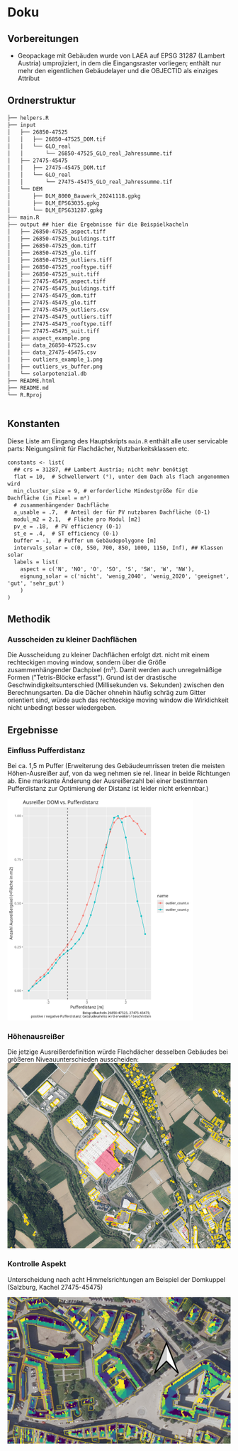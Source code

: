 # Doku

## Vorbereitungen
- Geopackage mit Gebäuden wurde von LAEA auf EPSG 31287 (Lambert Austria) umprojiziert, in dem die Eingangsraster vorliegen; 
enthält nur mehr den eigentlichen Gebäudelayer und die OBJECTID als einziges Attribut


## Ordnerstruktur

```
├── helpers.R
├── input
│   ├── 26850-47525
│   │   ├── 26850-47525_DOM.tif
│   │   └── GLO_real
│   │       └── 26850-47525_GLO_real_Jahressumme.tif
│   ├── 27475-45475
│   │   ├── 27475-45475_DOM.tif
│   │   └── GLO_real
│   │       └── 27475-45475_GLO_real_Jahressumme.tif
│   └── DEM
│       ├── DLM_8000_Bauwerk_20241118.gpkg
│       ├── DLM_EPSG3035.gpkg
│       └── DLM_EPSG31287.gpkg
├── main.R
├── output ## hier die Ergebnisse für die Beispielkacheln
│   ├── 26850-47525_aspect.tiff
│   ├── 26850-47525_buildings.tiff
│   ├── 26850-47525_dom.tiff
│   ├── 26850-47525_glo.tiff
│   ├── 26850-47525_outliers.tiff
│   ├── 26850-47525_rooftype.tiff
│   ├── 26850-47525_suit.tiff
│   ├── 27475-45475_aspect.tiff
│   ├── 27475-45475_buildings.tiff
│   ├── 27475-45475_dom.tiff
│   ├── 27475-45475_glo.tiff
│   ├── 27475-45475_outliers.csv
│   ├── 27475-45475_outliers.tiff
│   ├── 27475-45475_rooftype.tiff
│   ├── 27475-45475_suit.tiff
│   ├── aspect_example.png
│   ├── data_26850-47525.csv
│   ├── data_27475-45475.csv
│   ├── outliers_example_1.png
│   ├── outliers_vs_buffer.png
│   └── solarpotenzial.db
├── README.html
├── README.md
└── R.Rproj


```
## Konstanten
Diese Liste am Eingang des Hauptskripts `main.R`
enthält alle user servicable parts: Neigungslimit für Flachdächer,
Nutzbarkeitsklassen etc.

```
constants <- list(
  ## crs = 31287, ## Lambert Austria; nicht mehr benötigt
  flat = 10,  # Schwellenwert (°), unter dem Dach als flach angenommen wird
  min_cluster_size = 9, # erforderliche Mindestgröße für die Dachfläche (in Pixel = m²)
  # zusammenhängender Dachfläche
  a_usable = .7,  # Anteil der für PV nutzbaren Dachfläche (0-1)
  modul_m2 = 2.1,  # Fläche pro Modul [m2]
  pv_e = .18,  # PV efficiency (0-1)
  st_e = .4,  # ST efficiency (0-1)
  buffer = -1,  # Puffer um Gebäudepolygone [m]
  intervals_solar = c(0, 550, 700, 850, 1000, 1150, Inf), ## Klassen solar
  labels = list(
    aspect = c('N', 'NO', 'O', 'SO', 'S', 'SW', 'W', 'NW'),
    eignung_solar = c('nicht', 'wenig_2040', 'wenig_2020', 'geeignet', 'gut', 'sehr_gut')
    )
)

```
## Methodik
### Ausscheiden zu kleiner Dachflächen
Die Ausscheidung zu kleiner Dachflächen erfolgt dzt. nicht mit einem rechteckigen
moving window, sondern über die Größe zusammenhängender Dachpixel (m²). Damit
werden auch unregelmäßige Formen ("Tetris-Blöcke erfasst").
Grund ist der drastische Geschwindigkeitsunterschied (Millisekunden vs. Sekunden)
zwischen den Berechnungsarten. Da die Dächer ohnehin häufig schräg zum Gitter
orientiert sind, würde auch das rechteckige moving window die Wirklichkeit nicht
unbedingt besser wiedergeben.


## Ergebnisse
### Einfluss Pufferdistanz
Bei ca. 1,5 m Puffer (Erweiterung des Gebäudeumrissen treten die meisten Höhen-Ausreißer auf, von da weg nehmen sie rel. linear in beide Richtungen
ab. Eine markante Änderung der Ausreißerzahl bei einer bestimmten Pufferdistanz zur Optimierung der Distanz ist leider nicht erkennbar.)


<img src="output/outliers_vs_buffer.png" height=500/>


### Höhenausreißer
Die jetzige Ausreißerdefinition würde Flachdächer desselben Gebäudes bei größeren Niveauunterschieden ausscheiden:
<img src="output/outliers_example_1.png"/>


### Kontrolle Aspekt
Unterscheidung nach acht Himmelsrichtungen am Beispiel der Domkuppel (Salzburg, Kachel 27475-45475)

<img src="output/aspect_example.png"/>
